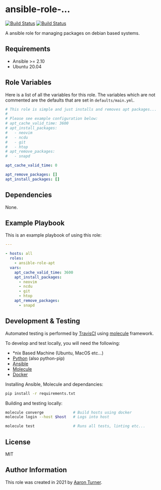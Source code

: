 ansible-role-...
================

[![Build Status]()]()
[![Build Status]()]()


A ansible role for managing packages on debian based systems.

Requirements
------------

* Ansible >= 2.10
* Ubuntu 20.04

Role Variables
--------------

Here is a list of all the variables for this role. The variables which are not commented are the defaults that are set in `defaults/main.yml`.

```yaml
# This role is simple and just installs and removes apt packages...
#
# Please see example configuration below:
# apt_cache_valid_time: 3600
# apt_install_packages:
#   - neovim
#   - ncdu
#   - git
#   - htop
# apt_remove_packages:
#   - snapd

apt_cache_valid_time: 0

apt_remove_packages: []
apt_install_packages: []
```

Dependencies
------------

None.

Example Playbook
----------------

This is an example playbook of using this role:

```yaml
---

- hosts: all
  roles:
    - ansible-role-apt
  vars:
    apt_cache_valid_time: 3600
    apt_install_packages:
      - neovim
      - ncdu
      - git
      - htop
    apt_remove_packages:
      - snapd
```

Development & Testing
---------------------

Automated testing is performed by [TravisCI](https://www.travis-ci.com/) using [molecule](http://molecule.readthedocs.io/) framework.

To develop and test locally, you will need the following:

* \*nix Based Machine (Ubuntu, MacOS etc...)
* [Python](https://www.python.org/) (also python-pip)
* [Ansible](https://www.ansible.com/)
* [Molecule](http://molecule.readthedocs.io/)
* [Docker](https://www.docker.com/)

Installing Ansible, Molecule and dependancies:

```bash
pip install -r requirements.txt
```

Building and testing locally:

```bash
molecule converge             # Build hosts using docker
molecule login --host $host   # Logs into host
```

```bash
molecule test                 # Runs all tests, linting etc...
```

License
-------

MIT

Author Information
------------------

This role was created in 2021 by [Aaron Turner](https://github.com/lineguy).

